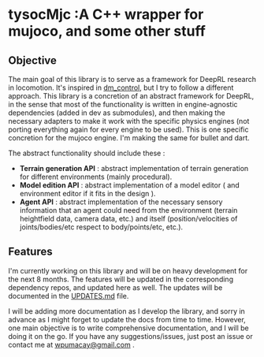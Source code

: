 # tysocMjc :A C++ wrapper for mujoco, and some other stuff

## Objective

The main goal of this library is to serve as a framework for DeepRL research in locomotion. It's inspired in [dm_control](https://github.com/deepmind/dm_control), but I try to follow a different approach. This library is a concretion of an abstract framework for DeepRL, in the sense that most of the functionality is written in engine-agnostic dependencies (added in dev as submodules), and then making the necessary adapters to make it work with the specific physics engines (not porting everything again for every engine to be used). This is one specific concretion for the mujoco engine. I'm making the same for bullet and dart.

The abstract functionality should include these :

* **Terrain generation API** : abstract implementation of terrain generation for different environments (mainly procedural).
* **Model edition API** : abstract implementation of a model editor ( and environment editor if it fits in the design ).
* **Agent API** : abstract implementation of the necessary sensory information that an agent could need from the environment (terrain heightfield data, camera data, etc.) and itself (position/velocities of joints/bodies/etc respect to body/points/etc, etc.).

## Features

I'm currently working on this library and will be on heavy development for the next 8 months. The features will be updated in the corresponding dependency repos, and updated here as well. The updates will be documented in the [UPDATES.md](https://github.com/wpumacay/tysocMjc/blob/master/doc/UPDATES.md) file.

I will be adding more documentation as I develop the library, and sorry in advance as I might forget to update the docs from time to time. However, one main objective is to write comprehensive documentation, and I will be doing it on the go. If you have any suggestions/issues, just post an issue or contact me at wpumacay@gmail.com .

